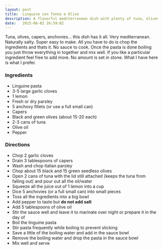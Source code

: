```yaml
---
layout: post
title:  Linguine con Tonno e Olive
description: A flavorful mediterranean dish with plenty of tuna, olives, anchovies, capers and parsley.
date:   2015-08-02 16:59:02
---
```


Tuna, olives, capers, anchovies... this dish has it all. Very mediterranean. Naturally salty. Super easy to make. All you have to do is chop the ingredients and thats it. No sauce to cook. Once the pasta is done boiling you just throw everything in together and mix well. If you like a particular ingredient feel free to add more. No amount is set in stone. What I have here is what I prefer.

### Ingredients

- Linguine pasta
- 3-5 large garlic cloves
- 1 lemon
- Fresh or dry parsley
- 5 anchovy fillets (or use a full small can)
- Capers
- Black and green olives (about 15-20 each)
- 2-3 cans of tuna
- Olive oil
- Pepper

### Directions

- Chop 2 garlic cloves
- Drain 3 tablespoons of capers
- Wash and chop italian parsley
- Chop about 15 black and 15 green seedless olives
- Open 2 cans of tuna with the lid still attached (keeps the tuna from falling out) and pour out all the oil/water
- Squeeze all the juice out of 1 lemon into a cup
- Dice 5 anchovies (or a full small can) into small pieces
- Toss all the ingredients into a big bowl
- Add pepper to taste but **do not add salt**
- Add 5 tablespoons of olive oil
- Stir the sauce well and leave it to marinate over night or prepare it in the day of
- Boil the linguine pasta
- Stir pasta frequently while boiling to prevent sticking
- Save a little of the boiling water and add in the sauce bowl
- Remove the boiling water and drop the pasta in the sauce bowl
- Mix well and serve

